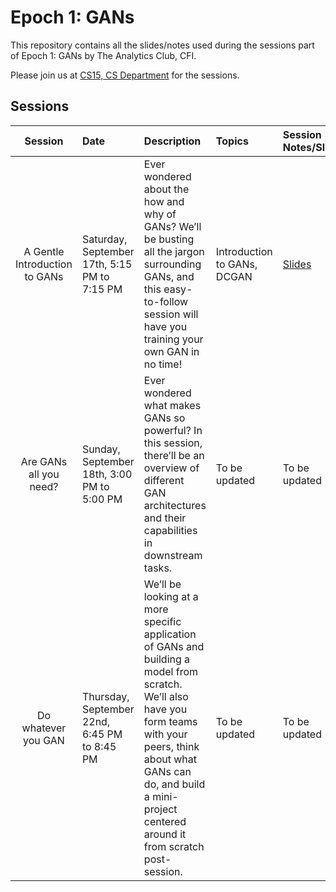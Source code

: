 # Epoch 1: GANs

This repository contains all the slides/notes used during the sessions part of Epoch 1: GANs by The Analytics Club, CFI.

Please join us at [CS15, CS Department](https://goo.gl/maps/JnFCG5fuqJKD4TH99) for the sessions.

## Sessions

| Session | Date           | Description                                         | Topics            | Session Notes/Slides | Recording     |
| :-----: | :------------  | :-------------------------------------------------- | :---------------- | :------------------- | :------------- |
| A Gentle Introduction to GANs | Saturday, September 17th, 5:15 PM to 7:15 PM | Ever wondered about the how and why of GANs? We’ll be busting all the jargon surrounding GANs, and this easy-to-follow session will have you training your own GAN in no time! | Introduction to GANs, DCGAN | [Slides](Session_1/) | [Recording](https://youtu.be/7vP3iQWnLSc) |
| Are GANs all you need? | Sunday, September 18th, 3:00 PM to 5:00 PM | Ever wondered what makes GANs so powerful? In this session, there’ll be an overview of different GAN architectures and their capabilities in downstream tasks. | To be updated | To be updated | To be updated |
| Do whatever you GAN | Thursday, September 22nd, 6:45 PM to 8:45 PM | We’ll be looking at a more specific application of GANs and building a model from scratch. We’ll also have you form teams with your peers, think about what GANs can do, and build a mini-project centered around it from scratch post-session. | To be updated | To be updated | To be updated |


